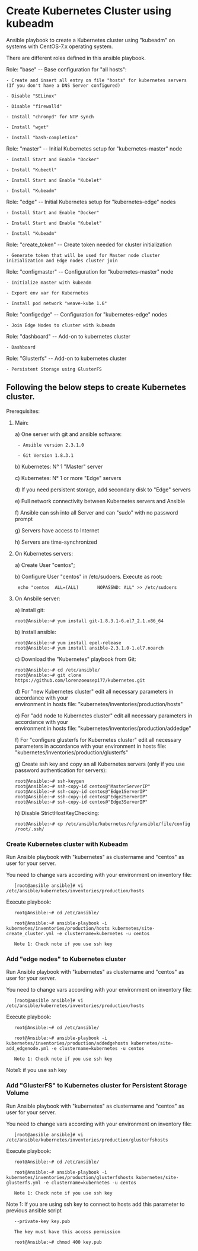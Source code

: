 # Create Kubernetes Cluster using kubeadm

Ansible playbook to create a Kubernetes cluster using "kubeadm" on systems with CentOS-7.x operating system.

There are different roles defined in this ansible playbook.

  Role: "base" -- Base configuration for "all hosts":
    
    - Create and insert all entry on file "hosts" for kubernetes servers (If you don't have a DNS Server configured) 
    
    - Disable "SELinux"
    
    - Disable "firewalld"
    
    - Install "chronyd" for NTP synch
    
    - Install "wget"
    
    - Install "bash-completion"


  Role: "master" -- Initial Kubernetes setup for "kubernetes-master" node 
      
    - Install Start and Enable "Docker"
    
    - Install "Kubectl"
    
    - Install Start and Enable "Kubelet"
    
    - Install "Kubeadm"
    

  Role: "edge" -- Initial Kubernetes setup for "kubernetes-edge" nodes
    
    - Install Start and Enable "Docker"
    
    - Install Start and Enable "Kubelet"
    
    - Install "Kubeadm" 
    
    
  Role: "create_token" -- Create token needed for cluster initialization
    
    - Generate token that will be used for Master node cluster inizialization and Edge nodes cluster join
      

  Role: "configmaster" -- Configuration for "kubernetes-master" node
    
    - Initialize master with kubeadm 
    
    - Export env var for Kubernetes
    
    - Install pod network "weave-kube 1.6"


  Role: "configedge" -- Configuration for "kubernetes-edge" nodes
    
    - Join Edge Nodes to cluster with kubeadm


  Role: "dashboard" -- Add-on to kubernetes cluster
    
    - Dashboard
    

  Role: "Glusterfs" -- Add-on to kubernetes cluster
    
    - Persistent Storage using GlusterFS
    



## Following the below steps to create Kubernetes cluster.

Prerequisites: 

1) Main:

    a) One server with git and ansible software:

        - Ansible version 2.3.1.0
        
        - Git Version 1.8.3.1
    
    b) Kubernetes: N° 1 "Master" server
    
    c) Kubernetes: N° 1 or more "Edge" servers
    
    d) If you need persistent storage, add secondary disk to "Edge" servers
    
    e) Full network connectivity between Kubernetes servers and Ansible
    
    f) Ansible can ssh into all Server and can "sudo" with no password prompt
    
    g) Servers have access to Internet
    
    h) Servers are time-synchronized
     
2) On Kubernetes servers:
    
    a) Create User "centos";
    
    b) Configure User "centos" in /etc/sudoers. Execute as root:
      
        echo "centos  ALL=(ALL)       NOPASSWD: ALL" >> /etc/sudoers

3) On Ansbile server:
    
    a) Install git:

       root@Ansible:~# yum install git-1.8.3.1-6.el7_2.1.x86_64
    
    b) Install ansible:

       root@Ansible:~# yum install epel-release
       root@Ansible:~# yum install ansible-2.3.1.0-1.el7.noarch

    c) Download the "Kubernetes" playbook from Git:
        
       root@Ansible:~# cd /etc/ansible/
       root@Ansible:~# git clone https://github.com/lorenzoeusepi77/kubernetes.git

    d) For "new Kubernetes cluster" edit all necessary parameters in accordance with your        
       environment in hosts file: "kubernetes/inventories/production/hosts"
    
    e) For "add node to Kubernetes cluster" edit all necessary parameters in accordance with your   
       environment in hosts file: "kubernetes/inventories/production/addedge"
    
    f) For "configure glusterfs for Kubernetes cluster" edit all necessary parameters in accordance with your environment in hosts file: "kubernetes/inventories/production/glusterfs"
        
    g) Create ssh key and copy an all Kubernetes servers (only if you use password authentication for servers):
      
       root@Ansible:~# ssh-keygen
       root@Ansible:~# ssh-copy-id centos@"MasterServerIP"
       root@Ansible:~# ssh-copy-id centos@"Edge1ServerIP"
       root@Ansible:~# ssh-copy-id centos@"Edge2ServerIP"
       root@Ansible:~# ssh-copy-id centos@"Edge3ServerIP"

    h) Disable StrictHostKeyChecking: 
       
       root@Ansible:~# cp /etc/ansible/kubernetes/cfg/ansible/file/config /root/.ssh/


### Create Kubernetes cluster with Kubeadm ### 
Run Ansible playbook with "kubernetes" as clustername and "centos" as user for your server. 

 You need to change vars according with your environment on inventory file:

       [root@ansible ansible]# vi /etc/ansible/kubernetes/inventories/production/hosts


Execute playbook:

       root@Ansible:~# cd /etc/ansible/

       root@Ansible:~# ansible-playbook -i kubernetes/inventories/production/hosts kubernetes/site-create_cluster.yml -e clustername=kubernetes -u centos

       Note 1: Check note if you use ssh key


### Add "edge nodes" to Kubernetes cluster  ###
Run Ansible playbook with "kubernetes" as clustername and "centos" as user for your server. 

 You need to change vars according with your environment on inventory file:

       [root@ansible ansible]# vi /etc/ansible/kubernetes/inventories/production/hosts


Execute playbook:

       root@Ansible:~# cd /etc/ansible/

       root@Ansible:~# ansible-playbook -i kubernetes/inventories/production/addedgehosts kubernetes/site-add_edgenode.yml -e clustername=kubernetes -u centos

       Note 1: Check note if you use ssh key

Note1: if you use ssh key


### Add "GlusterFS" to Kubernetes cluster for Persistent Storage Volume ###
Run Ansible playbook with "kubernetes" as clustername and "centos" as user for your server. 

 You need to change vars according with your environment on inventory file:

       [root@ansible ansible]# vi /etc/ansible/kubernetes/inventories/production/glusterfshosts


Execute playbook:

       root@Ansible:~# cd /etc/ansible/

       root@Ansible:~# ansible-playbook -i kubernetes/inventories/production/glusterfshosts kubernetes/site-glusterfs.yml -e clustername=kubernetes -u centos

       Note 1: Check note if you use ssh key



Note 1: If you are using ssh key to connect to hosts add this parameter to previous ansible script 

       --private-key key.pub 

       The key must have this access permission 
    
       root@Ansible:~# chmod 400 key.pub   